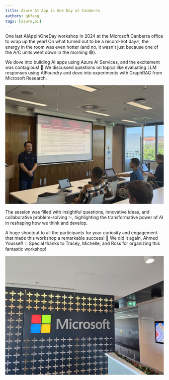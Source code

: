 ```yaml
---
title: Azure AI App in One Day at Canberra
authors: qkfang
tags: [azure,ai]
---
```



One last AIAppInOneDay workshop in 2024 at the Microsoft Canberra office to wrap up the year! On what turned out to be a record-hot day🔥, the energy in the room was even hotter (and no, it wasn't just because one of the A/C units went down in the morning 😅). 

We dove into building AI apps using Azure AI Services, and the excitement was contagious! 🎉 We discussed questions on topics like evaluating LLM responses using AIFoundry and dove into experiments with GraphRAG from Microsoft Research.

![azure-aiapp-in-a-day-canberra-presentation](images/azure-aiapp-in-a-day-canberra-presentation.jpg)

The session was filled with insightful questions, innovative ideas, and collaborative problem-solving ✨, highlighting the transformative power of AI in reshaping how we think and develop.

A huge shoutout to all the participants for your curiosity and engagement that made this workshop a remarkable success! 🙌 We did it again, Ahmed Youssef! 💡 Special thanks to Tracey, Michelle, and Ross for organizing this fantastic workshop!

![azure-aiapp-in-a-day-canberra-msft](images/azure-aiapp-in-a-day-canberra-msft.jpg)

